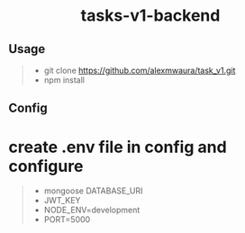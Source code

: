 
<h1 align="center"> tasks-v1-backend</h1>

## Usage
>* git clone https://github.com/alexmwaura/task_v1.git
>* npm install

## Config
# create .env file in config and configure
>* mongoose DATABASE_URI
>* JWT_KEY
>* NODE_ENV=development
>* PORT=5000
